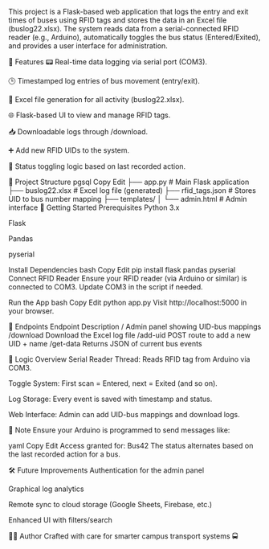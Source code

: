 This project is a Flask-based web application that logs the entry and exit times of buses using RFID tags and stores the data in an Excel file (buslog22.xlsx). The system reads data from a serial-connected RFID reader (e.g., Arduino), automatically toggles the bus status (Entered/Exited), and provides a user interface for administration.

🔧 Features
📟 Real-time data logging via serial port (COM3).

🕒 Timestamped log entries of bus movement (entry/exit).

🧾 Excel file generation for all activity (buslog22.xlsx).

🌐 Flask-based UI to view and manage RFID tags.

📥 Downloadable logs through /download.

➕ Add new RFID UIDs to the system.

🔁 Status toggling logic based on last recorded action.

📁 Project Structure
pgsql
Copy
Edit
├── app.py                 # Main Flask application
├── buslog22.xlsx          # Excel log file (generated)
├── rfid_tags.json         # Stores UID to bus number mapping
├── templates/
│   └── admin.html         # Admin interface
🚀 Getting Started
Prerequisites
Python 3.x

Flask

Pandas

pyserial

Install Dependencies
bash
Copy
Edit
pip install flask pandas pyserial
Connect RFID Reader
Ensure your RFID reader (via Arduino or similar) is connected to COM3. Update COM3 in the script if needed.

Run the App
bash
Copy
Edit
python app.py
Visit http://localhost:5000 in your browser.

🔌 Endpoints
Endpoint	Description
/	Admin panel showing UID-bus mappings
/download	Download the Excel log file
/add-uid	POST route to add a new UID + name
/get-data	Returns JSON of current bus events

🧠 Logic Overview
Serial Reader Thread: Reads RFID tag from Arduino via COM3.

Toggle System: First scan = Entered, next = Exited (and so on).

Log Storage: Every event is saved with timestamp and status.

Web Interface: Admin can add UID-bus mappings and download logs.

📌 Note
Ensure your Arduino is programmed to send messages like:

yaml
Copy
Edit
Access granted for: Bus42
The status alternates based on the last recorded action for a bus.

🛠 Future Improvements
Authentication for the admin panel

Graphical log analytics

Remote sync to cloud storage (Google Sheets, Firebase, etc.)

Enhanced UI with filters/search

👨‍💻 Author
Crafted with care for smarter campus transport systems 🚍
